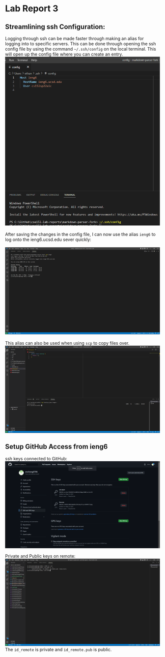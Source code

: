 # Lab Report 3

## Streamlining ssh Configuration:
Logging through ssh can be made faster through making an alias for logging into to specific servers. This can be done through opening the ssh config file by using the command `~/.ssh/config` on the local terminal. This will open up the config file where you can create an entry.
<br>
![](sshConfigSS.png)
<br> <br>
After saving the changes in the config file, I can now use the alias `ieng6` to log onto the ieng6.ucsd.edu sever quickly:
<br> <br>
![](streamlinesshSS.png)
<br> <br>
This alias can also be used when using `scp` to copy files over.
<br>
![](scpSS.png)
<br>

## Setup GitHub Access from ieng6

ssh keys connected to GitHub:
<br>
![](githubsshkeysSS.png)
<br>

Private and Public keys on remote:<br>
![](remotesshkeySS.png)
The `id_remote` is private and `id_remote.pub` is public.
